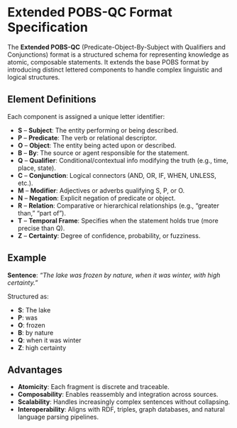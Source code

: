# Extended POBS-QC Format Specification

The **Extended POBS-QC** (Predicate-Object-By-Subject with Qualifiers and Conjunctions) format is a structured schema for representing knowledge as atomic, composable statements. It extends the base POBS format by introducing distinct lettered components to handle complex linguistic and logical structures.

## Element Definitions

Each component is assigned a unique letter identifier:

- **S** – **Subject**: The entity performing or being described.  
- **P** – **Predicate**: The verb or relational descriptor.  
- **O** – **Object**: The entity being acted upon or described.  
- **B** – **By**: The source or agent responsible for the statement.  
- **Q** – **Qualifier**: Conditional/contextual info modifying the truth (e.g., time, place, state).  
- **C** – **Conjunction**: Logical connectors (AND, OR, IF, WHEN, UNLESS, etc.).  
- **M** – **Modifier**: Adjectives or adverbs qualifying S, P, or O.  
- **N** – **Negation**: Explicit negation of predicate or object.  
- **R** – **Relation**: Comparative or hierarchical relationships (e.g., “greater than,” “part of”).  
- **T** – **Temporal Frame**: Specifies when the statement holds true (more precise than Q).  
- **Z** – **Certainty**: Degree of confidence, probability, or fuzziness.  

## Example

**Sentence**: _“The lake was frozen by nature, when it was winter, with high certainty.”_

Structured as:

- **S**: The lake  
- **P**: was  
- **O**: frozen  
- **B**: by nature  
- **Q**: when it was winter  
- **Z**: high certainty  

## Advantages

- **Atomicity**: Each fragment is discrete and traceable.  
- **Composability**: Enables reassembly and integration across sources.  
- **Scalability**: Handles increasingly complex sentences without collapsing.  
- **Interoperability**: Aligns with RDF, triples, graph databases, and natural language parsing pipelines.